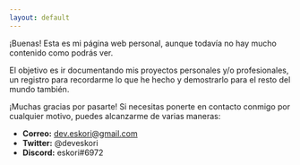 ```yaml
---
layout: default
---
```


¡Buenas! Esta es mi página web personal, aunque todavía no hay mucho contenido como podrás ver. 

El objetivo es ir documentando mis proyectos personales y/o profesionales, un registro para recordarme lo que he hecho y demostrarlo para el resto del mundo también.

¡Muchas gracias por pasarte! Si necesitas ponerte en contacto conmigo por cualquier motivo, puedes alcanzarme de varias maneras:
- **Correo:** dev.eskori@gmail.com
- **Twitter:** @deveskori
- **Discord:** eskori#6972

